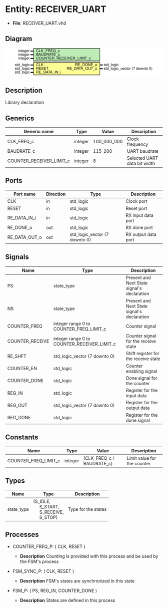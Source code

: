 # Entity: RECEIVER_UART 

- **File**: RECEIVER_UART.vhd
## Diagram

![Diagram](RECEIVER_UART.svg "Diagram")
## Description

 Library declaration
## Generics

| Generic name             | Type    | Value       | Description                  |
| ------------------------ | ------- | ----------- | ---------------------------- |
| CLK_FREQ_c               | integer | 100_000_000 | Clock frequency              |
| BAUDRATE_c               | integer | 115_200     | UART baudrate                |
| COUNTER_RECEIVER_LIMIT_c | integer | 8           | Selected UART data bit width |
## Ports

| Port name     | Direction | Type                          | Description         |
| ------------- | --------- | ----------------------------- | ------------------- |
| CLK           | in        | std_logic                     | Clock port          |
| RESET         | in        | std_logic                     | Reset port          |
| RE_DATA_IN_i  | in        | std_logic                     | RX input data port  |
| RE_DONE_o     | out       | std_logic                     | RX done port        |
| RE_DATA_OUT_o | out       | std_logic_vector (7 downto 0) | RX output data port |
## Signals

| Name            | Type                                        | Description                                 |
| --------------- | ------------------------------------------- | ------------------------------------------- |
| PS              | state_type                                  | Present and Next State signal's declaration |
| NS              | state_type                                  | Present and Next State signal's declaration |
| COUNTER_FREQ    | integer range 0 to COUNTER_FREQ_LIMIT_c     | Counter signal                              |
| COUNTER_RECEIVE | integer range 0 to COUNTER_RECEIVER_LIMIT_c | Counter signal for the receive state        |
| RE_SHFT         | std_logic_vector (7 downto 0)               | Shift register for the receive state        |
| COUNTER_EN      | std_logic                                   | Counter enabling signal                     |
| COUNTER_DONE    | std_logic                                   | Done signal for the counter                 |
| REG_IN          | std_logic                                   | Register for the input data                 |
| REG_OUT         | std_logic_vector (7 downto 0)               | Register for the output data                |
| REG_DONE        | std_logic                                   | Register for the done signal                |
## Constants

| Name                 | Type    | Value                     | Description                 |
| -------------------- | ------- | ------------------------- | --------------------------- |
| COUNTER_FREQ_LIMIT_c | integer | (CLK_FREQ_c / BAUDRATE_c) | Limit value for the counter |
## Types

| Name       | Type                                                                                                                                             | Description         |
| ---------- | ------------------------------------------------------------------------------------------------------------------------------------------------ | ------------------- |
| state_type | (S_IDLE,<br><span style="padding-left:20px"> S_START,<br><span style="padding-left:20px"> S_RECEIVE,<br><span style="padding-left:20px"> S_STOP) | Type for the states |
## Processes
- COUNTER_FREQ_P: ( CLK, RESET )
  - **Description**
  Counting is provided with this process and be used by the FSM's process
 
- FSM_SYNC_P: ( CLK, RESET )
  - **Description**
  FSM's states are synchronized in this state
 
- FSM_P: ( PS, REG_IN, COUNTER_DONE )
  - **Description**
  States are defined in this process
 
